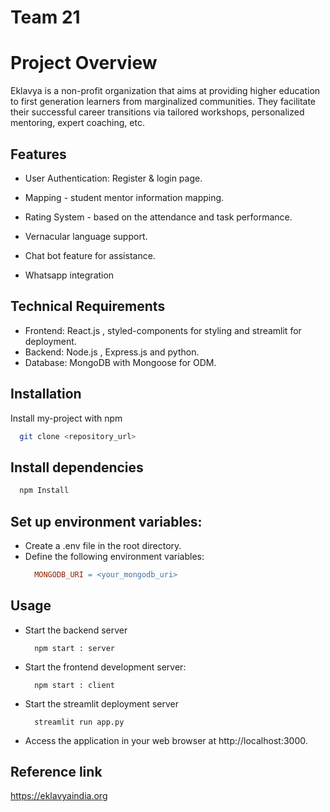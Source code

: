 
# Team 21

# Project Overview

Eklavya is a non-profit organization that aims at providing higher education to first generation learners from marginalized communities. They facilitate their successful career transitions via tailored workshops, personalized mentoring, expert coaching, etc.

## Features

- User Authentication: Register & login page.

- Mapping - student mentor information mapping.

- Rating System - based on the attendance and task performance.

- Vernacular language support.

- Chat bot feature for assistance.

- Whatsapp integration
## Technical Requirements

- Frontend: React.js , styled-components for styling and streamlit for deployment.
- Backend: Node.js , Express.js and python.
- Database: MongoDB with Mongoose for ODM.

## Installation

Install my-project with npm

  ```bash
    git clone <repository_url>
  ```

## Install dependencies
  ```bash
    npm Install
  ```

## Set up environment variables:

  - Create a .env file in the root directory.
  - Define the following environment variables:
    ```makefile
      MONGODB_URI = <your_mongodb_uri>
    ```

## Usage

- Start the backend server
    ```arduino
      npm start : server
    ```
- Start the frontend development server:
    ```arduino
      npm start : client
    ```

- Start the streamlit deployment server
  ```arduino
    streamlit run app.py    
    ```
- Access the application in your web browser at http://localhost:3000.

## Reference link
  https://eklavyaindia.org


